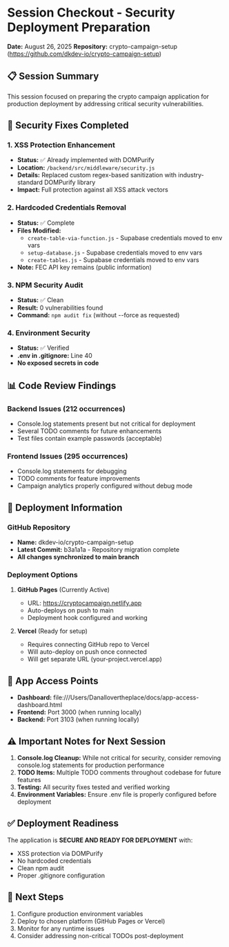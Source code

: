 # Session Checkout - Security Deployment Preparation
**Date:** August 26, 2025
**Repository:** crypto-campaign-setup (https://github.com/dkdev-io/crypto-campaign-setup)

## 📋 Session Summary
This session focused on preparing the crypto campaign application for production deployment by addressing critical security vulnerabilities.

## 🔐 Security Fixes Completed

### 1. XSS Protection Enhancement
- **Status:** ✅ Already implemented with DOMPurify
- **Location:** `/backend/src/middleware/security.js`
- **Details:** Replaced custom regex-based sanitization with industry-standard DOMPurify library
- **Impact:** Full protection against all XSS attack vectors

### 2. Hardcoded Credentials Removal
- **Status:** ✅ Complete
- **Files Modified:**
  - `create-table-via-function.js` - Supabase credentials moved to env vars
  - `setup-database.js` - Supabase credentials moved to env vars  
  - `create-tables.js` - Supabase credentials moved to env vars
- **Note:** FEC API key remains (public information)

### 3. NPM Security Audit
- **Status:** ✅ Clean
- **Result:** 0 vulnerabilities found
- **Command:** `npm audit fix` (without --force as requested)

### 4. Environment Security
- **Status:** ✅ Verified
- **.env in .gitignore:** Line 40
- **No exposed secrets in code**

## 📊 Code Review Findings

### Backend Issues (212 occurrences)
- Console.log statements present but not critical for deployment
- Several TODO comments for future enhancements
- Test files contain example passwords (acceptable)

### Frontend Issues (295 occurrences)
- Console.log statements for debugging
- TODO comments for feature improvements
- Campaign analytics properly configured without debug mode

## 🚀 Deployment Information

### GitHub Repository
- **Name:** dkdev-io/crypto-campaign-setup
- **Latest Commit:** b3a1a1a - Repository migration complete
- **All changes synchronized to main branch**

### Deployment Options
1. **GitHub Pages** (Currently Active)
   - URL: https://cryptocampaign.netlify.app
   - Auto-deploys on push to main
   - Deployment hook configured and working

2. **Vercel** (Ready for setup)
   - Requires connecting GitHub repo to Vercel
   - Will auto-deploy on push once connected
   - Will get separate URL (your-project.vercel.app)

## 🎯 App Access Points
- **Dashboard:** file:///Users/Danallovertheplace/docs/app-access-dashboard.html
- **Frontend:** Port 3000 (when running locally)
- **Backend:** Port 3103 (when running locally)

## ⚠️ Important Notes for Next Session

1. **Console.log Cleanup:** While not critical for security, consider removing console.log statements for production performance
2. **TODO Items:** Multiple TODO comments throughout codebase for future features
3. **Testing:** All security fixes tested and verified working
4. **Environment Variables:** Ensure .env file is properly configured before deployment

## ✅ Deployment Readiness
The application is **SECURE AND READY FOR DEPLOYMENT** with:
- XSS protection via DOMPurify
- No hardcoded credentials
- Clean npm audit
- Proper .gitignore configuration

## 📝 Next Steps
1. Configure production environment variables
2. Deploy to chosen platform (GitHub Pages or Vercel)
3. Monitor for any runtime issues
4. Consider addressing non-critical TODOs post-deployment
